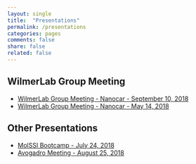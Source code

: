 ```yaml
---
layout: single
title:  "Presentations"
permalink: /presentations
categories: pages
comments: false
share: false
related: false
---
```


## WilmerLab Group Meeting
- [WilmerLab Group Meeting - Nanocar - September 10, 2018](presentations/wlab-10-09-2018/)
- [WilmerLab Group Meeting - Nanocar - May 14, 2018](presentations/wlab-14-05-2018/)

## Other Presentations
- [MolSSI Bootcamp - July 24, 2018](presentations/MolSSI-bootcamp-2018/)
- [Avogadro Meeting - August 25, 2018](presentations/avogadro-meeting-2018/)
